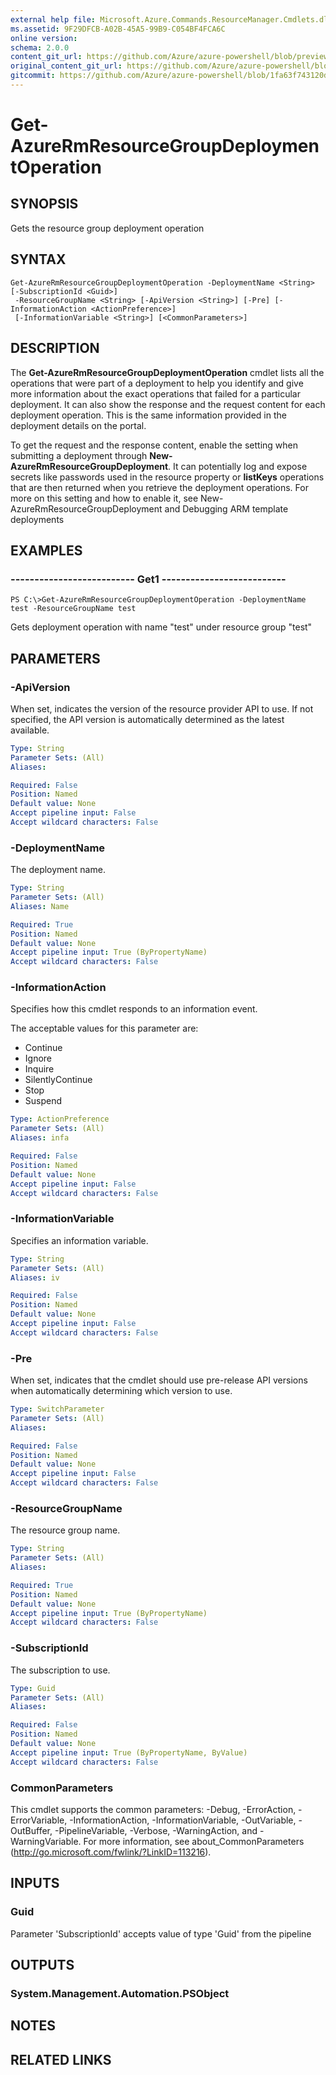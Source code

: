 ```yaml
---
external help file: Microsoft.Azure.Commands.ResourceManager.Cmdlets.dll-Help.xml
ms.assetid: 9F29DFCB-A02B-45A5-99B9-C054BF4FCA6C
online version:
schema: 2.0.0
content_git_url: https://github.com/Azure/azure-powershell/blob/preview/src/ResourceManager/Resources/Commands.Resources/help/Get-AzureRmResourceGroupDeploymentOperation.md
original_content_git_url: https://github.com/Azure/azure-powershell/blob/preview/src/ResourceManager/Resources/Commands.Resources/help/Get-AzureRmResourceGroupDeploymentOperation.md
gitcommit: https://github.com/Azure/azure-powershell/blob/1fa63f743120d7a7cd6cbb28ee43cd0f4c654af9
---
```


# Get-AzureRmResourceGroupDeploymentOperation

## SYNOPSIS
Gets the resource group deployment operation

## SYNTAX

```
Get-AzureRmResourceGroupDeploymentOperation -DeploymentName <String> [-SubscriptionId <Guid>]
 -ResourceGroupName <String> [-ApiVersion <String>] [-Pre] [-InformationAction <ActionPreference>]
 [-InformationVariable <String>] [<CommonParameters>]
```

## DESCRIPTION
The **Get-AzureRmResourceGroupDeploymentOperation** cmdlet lists all the operations that were part of a deployment to help you identify and give more information about the exact operations that failed for a particular deployment.
It can also show the response and the request content for each deployment operation.
This is the same information provided in the deployment details on the portal.

To get the request and the response content, enable the setting when submitting a deployment through **New-AzureRmResourceGroupDeployment**.
It can potentially log and expose secrets like passwords used in the resource property or **listKeys** operations that are then returned when you retrieve the deployment operations.
For more on this setting and how to enable it, see New-AzureRmResourceGroupDeployment and Debugging ARM template deployments

## EXAMPLES

### --------------------------  Get1  --------------------------
```
PS C:\>Get-AzureRmResourceGroupDeploymentOperation -DeploymentName test -ResourceGroupName test
```

Gets deployment operation with name "test" under resource group "test"

## PARAMETERS

### -ApiVersion
When set, indicates the version of the resource provider API to use.
If not specified, the API version is automatically determined as the latest available.

```yaml
Type: String
Parameter Sets: (All)
Aliases: 

Required: False
Position: Named
Default value: None
Accept pipeline input: False
Accept wildcard characters: False
```

### -DeploymentName
The deployment name.

```yaml
Type: String
Parameter Sets: (All)
Aliases: Name

Required: True
Position: Named
Default value: None
Accept pipeline input: True (ByPropertyName)
Accept wildcard characters: False
```

### -InformationAction
Specifies how this cmdlet responds to an information event.

The acceptable values for this parameter are:

- Continue
- Ignore
- Inquire
- SilentlyContinue
- Stop
- Suspend

```yaml
Type: ActionPreference
Parameter Sets: (All)
Aliases: infa

Required: False
Position: Named
Default value: None
Accept pipeline input: False
Accept wildcard characters: False
```

### -InformationVariable
Specifies an information variable.

```yaml
Type: String
Parameter Sets: (All)
Aliases: iv

Required: False
Position: Named
Default value: None
Accept pipeline input: False
Accept wildcard characters: False
```

### -Pre
When set, indicates that the cmdlet should use pre-release API versions when automatically determining which version to use.

```yaml
Type: SwitchParameter
Parameter Sets: (All)
Aliases: 

Required: False
Position: Named
Default value: None
Accept pipeline input: False
Accept wildcard characters: False
```

### -ResourceGroupName
The resource group name.

```yaml
Type: String
Parameter Sets: (All)
Aliases: 

Required: True
Position: Named
Default value: None
Accept pipeline input: True (ByPropertyName)
Accept wildcard characters: False
```

### -SubscriptionId
The subscription to use.

```yaml
Type: Guid
Parameter Sets: (All)
Aliases: 

Required: False
Position: Named
Default value: None
Accept pipeline input: True (ByPropertyName, ByValue)
Accept wildcard characters: False
```

### CommonParameters
This cmdlet supports the common parameters: -Debug, -ErrorAction, -ErrorVariable, -InformationAction, -InformationVariable, -OutVariable, -OutBuffer, -PipelineVariable, -Verbose, -WarningAction, and -WarningVariable. For more information, see about_CommonParameters (http://go.microsoft.com/fwlink/?LinkID=113216).

## INPUTS

### Guid

Parameter 'SubscriptionId' accepts value of type 'Guid' from the pipeline

## OUTPUTS

### System.Management.Automation.PSObject

## NOTES

## RELATED LINKS

